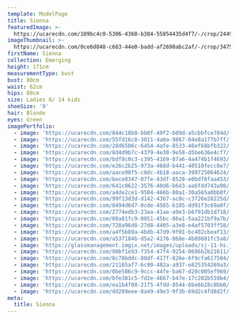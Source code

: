 ```yaml
---
template: ModelPage
title: Sienna
featuredImage: >-
  https://ucarecdn.com/189bc4c0-5306-4360-b384-55854435d4f7/-/crop/2449x1223/0,409/-/preview/
imageThumbnail: >-
  https://ucarecdn.com/0ce6d848-c683-44e0-badd-af2698abc2af/-/crop/3475x4702/0,0/-/preview/
firstName: Sienna
collection: Emerging
height: 171cm
measurementType: bust
bust: 80cm
waist: 62cm
hips: 88cm
size: Ladies 8/ 14 kids
shoeSize: '9'
hair: Blonde
eyes: Green
imagePortfolio:
  - image: 'https://ucarecdn.com/844c18b0-bb0f-49f2-b09d-a5cbbfce784d/'
  - image: 'https://ucarecdn.com/55fd16c8-3011-4a0a-9867-04e8a177b7ff/'
  - image: 'https://ucarecdn.com/28d6506c-6454-4afe-8533-46ef68bfb322/'
  - image: 'https://ucarecdn.com/8d4d9b7c-4379-4e30-9e58-d5be636e4cf7/'
  - image: 'https://ucarecdn.com/bdf8c0c3-c395-4169-87a6-4a474b1f4693/'
  - image: 'https://ucarecdn.com/e26c2b25-973a-468d-b441-40510fecc0e7/'
  - image: 'https://ucarecdn.com/aace98f5-c8dc-4b18-aaca-399725064624/'
  - image: 'https://ucarecdn.com/bece8347-07fe-43df-8528-e0bdf8faa453/'
  - image: 'https://ucarecdn.com/641c0622-3576-40d6-b6d3-aa6fdd743a98/'
  - image: 'https://ucarecdn.com/a4de2ce1-9504-466b-80a1-30a565a0bb8f/'
  - image: 'https://ucarecdn.com/99f13d3d-d142-4367-ac8c-c3726e28225d/'
  - image: 'https://ucarecdn.com/8494d6d7-0cde-4565-b185-dd91f3c69a0f/'
  - image: 'https://ucarecdn.com/2774edb3-23aa-41ae-a9e3-b6f91db1d718/'
  - image: 'https://ucarecdn.com/08a81fc9-0851-45bc-86a1-5aa221bf9a7b/'
  - image: 'https://ucarecdn.com/728a96d8-27d8-4405-a3e8-e4af5703ff58/'
  - image: 'https://ucarecdn.com/a4f5b89a-4bdb-47d9-9f01-bc402cbeaf13/'
  - image: 'https://ucarecdn.com/a537184b-d5a2-4176-868e-4b09881fc5a8/'
  - image: 'https://glassmanagement.imgix.net/images/uploads/sj-11-hs.jpg'
  - image: 'https://ucarecdn.com/98bf1e93-f354-47f4-9254-0686b2b21611/'
  - image: 'https://ucarecdn.com/8c78bddc-80df-417f-826e-6f9cfa617504/'
  - image: 'https://ucarecdn.com/21165af7-6c90-482a-a937-e825354269a3/'
  - image: 'https://ucarecdn.com/0be586c9-9ccc-44fe-ba67-d20c005ef969/'
  - image: 'https://ucarecdn.com/bfe381c5-fd2e-4667-b47e-17c202b559b4/'
  - image: 'https://ucarecdn.com/ea1b4f08-21f5-4fdd-8544-6be6b28c8bb0/'
  - image: 'https://ucarecdn.com/dd289eee-8a49-49e3-9f3b-69d2c4fd8d2f/'
meta:
  title: Sienna
---
```


